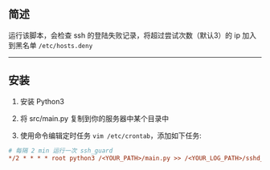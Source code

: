 ## 简述

运行该脚本，会检查 ssh 的登陆失败记录，将超过尝试次数（默认3）的 ip 加入到黑名单 `/etc/hosts.deny`

***

## 安装

1. 安装 Python3

2. 将 src/main.py 复制到你的服务器中某个目录中

3. 使用命令编辑定时任务 `vim /etc/crontab`，添加如下任务:

```ini
# 每隔 2 min 运行一次 ssh_guard
*/2 * * * * root python3 /<YOUR_PATH>/main.py >> /<YOUR_LOG_PATH>/sshd_guard.log 2>&1
```
